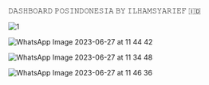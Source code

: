 𝙳𝙰𝚂𝙷𝙱𝙾𝙰𝚁𝙳 𝙿𝙾𝚂𝙸𝙽𝙳𝙾𝙽𝙴𝚂𝙸𝙰 𝙱𝚈 𝙸𝙻𝙷𝙰𝙼𝚂𝚈𝙰𝚁𝙸𝙴𝙵 🇮🇩



![1](https://github.com/ilhamsyarief21/Dashboard-Pos-Indonesia-by-Ilham-Syarief/assets/115606564/469e7aa0-44ea-425f-82a7-262b7b5e2a11)

![WhatsApp Image 2023-06-27 at 11 44 42](https://github.com/ilhamsyarief21/Dashboard-Pos-Indonesia-by-Ilham-Syarief/assets/115606564/e89ebae4-0447-45bc-82c1-674457cc2892)


![WhatsApp Image 2023-06-27 at 11 34 48](https://github.com/ilhamsyarief21/Dashboard-Pos-Indonesia-by-Ilham-Syarief/assets/115606564/c38d37be-df53-42e6-8e79-63b619533aa4)

![WhatsApp Image 2023-06-27 at 11 46 36](https://github.com/ilhamsyarief21/Dashboard-Pos-Indonesia-by-Ilham-Syarief/assets/115606564/44ad6104-bea1-4b77-bf18-a50cc0681b58)


